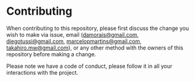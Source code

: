 # Contributing

When contributing to this repository, please first discuss the change you wish to make via issue, email (damorais@gmail.com, diegotussi@gmail.com, marcelopmartins@gmail.com, takahiro.mw@gmail.com), or any other method with the owners of this repository before making a change.

Please note we have a code of conduct, please follow it in all your interactions with the project.
